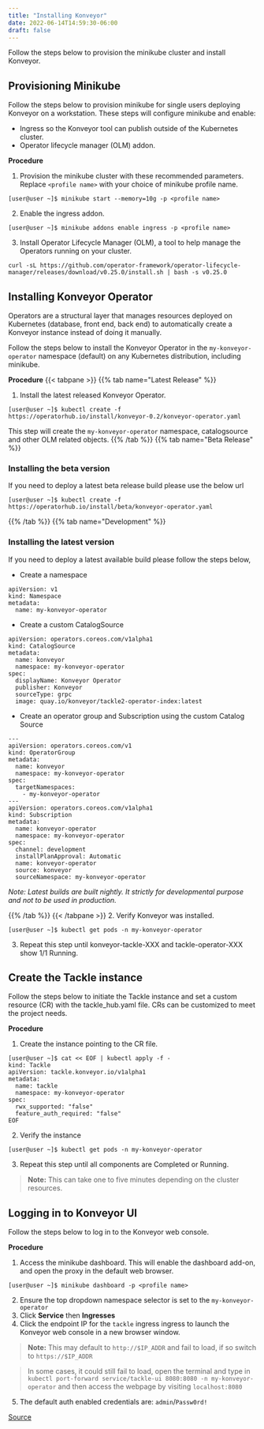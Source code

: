 ```yaml
---
title: "Installing Konveyor"
date: 2022-06-14T14:59:30-06:00
draft: false
---
```


Follow the steps below to provision the minikube cluster and install Konveyor.  

## Provisioning Minikube
Follow the steps below to provision minikube for single users deploying Konveyor on a workstation. These steps will configure minikube and enable:
* Ingress so the Konveyor tool can publish outside of the Kubernetes cluster.
* Operator lifecycle manager (OLM) addon. 

**Procedure**
1. Provision the minikube cluster with these recommended parameters. Replace `<profile name>` with your choice of minikube profile name.
```
[user@user ~]$ minikube start --memory=10g -p <profile name>
```
2. Enable the ingress addon.
```
[user@user ~]$ minikube addons enable ingress -p <profile name>
```
3. Install Operator Lifecycle Manager (OLM), a tool to help manage the Operators running on your cluster.
```
curl -sL https://github.com/operator-framework/operator-lifecycle-manager/releases/download/v0.25.0/install.sh | bash -s v0.25.0

```

## Installing Konveyor Operator
Operators are a structural layer that manages resources deployed on Kubernetes (database, front end, back end) to automatically create a Konveyor instance instead of doing it manually.

Follow the steps below to install the Konveyor Operator in the `my-konveyor-operator` namespace (default) on any Kubernetes distribution, including minikube.

**Procedure**
{{< tabpane >}}
{{% tab name="Latest Release" %}}
1. Install the latest released Konveyor Operator.
```
[user@user ~]$ kubectl create -f https://operatorhub.io/install/konveyor-0.2/konveyor-operator.yaml
```
This step will create the `my-konveyor-operator` namespace, catalogsource and other OLM related objects.
{{% /tab %}}
{{% tab name="Beta Release" %}}
### Installing the beta version

If you need to deploy a latest beta release build please use the below url

```
[user@user ~]$ kubectl create -f https://operatorhub.io/install/beta/konveyor-operator.yaml
```
{{% /tab %}}
{{% tab name="Development" %}}
### Installing the latest version

If you need to deploy a latest available build please follow the steps below,
* Create a namespace
```
apiVersion: v1
kind: Namespace
metadata:
  name: my-konveyor-operator
```
* Create a custom CatalogSource
```
apiVersion: operators.coreos.com/v1alpha1
kind: CatalogSource
metadata:
  name: konveyor
  namespace: my-konveyor-operator
spec:
  displayName: Konveyor Operator
  publisher: Konveyor
  sourceType: grpc
  image: quay.io/konveyor/tackle2-operator-index:latest
```

* Create an operator group and Subscription using the custom Catalog Source
```
---
apiVersion: operators.coreos.com/v1
kind: OperatorGroup
metadata:
  name: konveyor
  namespace: my-konveyor-operator
spec:
  targetNamespaces:
    - my-konveyor-operator
---
apiVersion: operators.coreos.com/v1alpha1
kind: Subscription
metadata:
  name: konveyor-operator
  namespace: my-konveyor-operator
spec:
  channel: development
  installPlanApproval: Automatic
  name: konveyor-operator
  source: konveyor
  sourceNamespace: my-konveyor-operator
```

_Note: Latest builds are built nightly. It strictly for developmental purpose and not to be used in production._

{{% /tab %}}
{{< /tabpane >}}
2. Verify Konveyor was installed.
```
[user@user ~]$ kubectl get pods -n my-konveyor-operator 
```
3. Repeat this step until konveyor-tackle-XXX and tackle-operator-XXX show 1/1 Running.

## Create the Tackle instance
Follow the steps below to initiate the Tackle instance and set a custom resource (CR) with the tackle_hub.yaml file. CRs can be customized to meet the project needs.

**Procedure**
1. Create the instance pointing to the CR file.
```
[user@user ~]$ cat << EOF | kubectl apply -f -
kind: Tackle
apiVersion: tackle.konveyor.io/v1alpha1
metadata:
  name: tackle
  namespace: my-konveyor-operator
spec:
  rwx_supported: "false"
  feature_auth_required: "false"
EOF
```
2. Verify the instance
```
[user@user ~]$ kubectl get pods -n my-konveyor-operator
```
3. Repeat this step until all components are Completed or Running.

> **Note:** This can take one to five minutes depending on the cluster resources.

## Logging in to Konveyor UI 
Follow the steps below to log in to the Konveyor web console.

**Procedure**
1. Access the minikube dashboard. This will enable the dashboard add-on, and open the proxy in the default web browser.
```
[user@user ~]$ minikube dashboard -p <profile name>
```
2. Ensure the top dropdown namespace selector is set to the `my-konveyor-operator`
3. Click **Service** then **Ingresses**
4. Click the endpoint IP for the `tackle` ingress ingress to launch the Konveyor web console in a new browser window.
> **Note:** This may default to `http://$IP_ADDR` and fail to load, if so switch to `https://$IP_ADDR`

> In some cases, it could still fail to load, open the terminal and type in `kubectl port-forward service/tackle-ui 8080:8080 -n my-konveyor-operator` and then access the webpage by visiting `localhost:8080`
5. The default auth enabled credentials are: `admin`/`Passw0rd!`

[Source](https://github.com/konveyor/konveyor.github.io/blob/main/content/Konveyor/installation.md)
